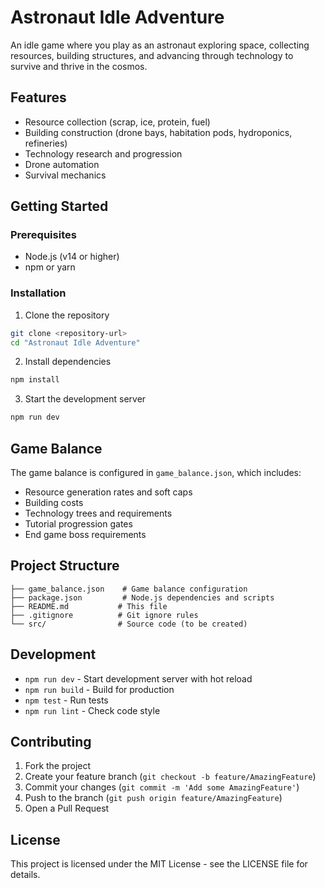 # Astronaut Idle Adventure

An idle game where you play as an astronaut exploring space, collecting resources, building structures, and advancing through technology to survive and thrive in the cosmos.

## Features

-   Resource collection (scrap, ice, protein, fuel)
-   Building construction (drone bays, habitation pods, hydroponics, refineries)
-   Technology research and progression
-   Drone automation
-   Survival mechanics

## Getting Started

### Prerequisites

-   Node.js (v14 or higher)
-   npm or yarn

### Installation

1. Clone the repository

```bash
git clone <repository-url>
cd "Astronaut Idle Adventure"
```

2. Install dependencies

```bash
npm install
```

3. Start the development server

```bash
npm run dev
```

## Game Balance

The game balance is configured in `game_balance.json`, which includes:

-   Resource generation rates and soft caps
-   Building costs
-   Technology trees and requirements
-   Tutorial progression gates
-   End game boss requirements

## Project Structure

```
├── game_balance.json    # Game balance configuration
├── package.json         # Node.js dependencies and scripts
├── README.md           # This file
├── .gitignore          # Git ignore rules
└── src/                # Source code (to be created)
```

## Development

-   `npm run dev` - Start development server with hot reload
-   `npm run build` - Build for production
-   `npm test` - Run tests
-   `npm run lint` - Check code style

## Contributing

1. Fork the project
2. Create your feature branch (`git checkout -b feature/AmazingFeature`)
3. Commit your changes (`git commit -m 'Add some AmazingFeature'`)
4. Push to the branch (`git push origin feature/AmazingFeature`)
5. Open a Pull Request

## License

This project is licensed under the MIT License - see the LICENSE file for details.
